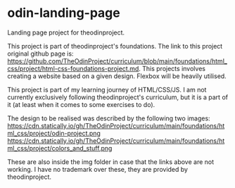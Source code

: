 # odin-landing-page
Landing page project for theodinproject.

This project is part of theodinproject's foundations. The link to this project original github page is: https://github.com/TheOdinProject/curriculum/blob/main/foundations/html_css/project/html-css-foundations-project.md. This projects involves creating a website based on a given design. Flexbox will be heavily utilised.

This project is part of my learning journey of HTML/CSS/JS. I am not currently exclusively following theodinproject's curriculum, but it is a part of it (at least when it comes to some exercises to do).

The design to be realised was described by the following two images:
https://cdn.statically.io/gh/TheOdinProject/curriculum/main/foundations/html_css/project/odin-project.png
https://cdn.statically.io/gh/TheOdinProject/curriculum/main/foundations/html_css/project/colors_and_stuff.png

These are also inside the img folder in case that the links above are not working. I have no trademark over these, they are provided by theodinproject.
